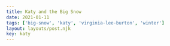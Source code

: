 ```yaml
---
title: Katy and the Big Snow
date: 2021-01-11
tags: ['big-snow', 'katy', 'virginia-lee-burton', 'winter']
layout: layouts/post.njk
key: katy
---
```


